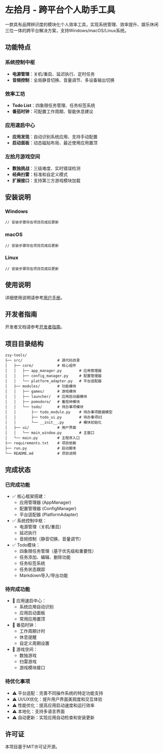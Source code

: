 # 左拾月 - 跨平台个人助手工具

一款具有品牌辨识度的模块化个人效率工具，实现系统管理、效率提升、娱乐休闲三位一体的跨平台解决方案，支持Windows/macOS/Linux系统。

## 功能特点

### 系统控制中枢
- **电源管理**：关机/重启、延迟执行、定时任务
- **音频控制**：全局静音切换、音量调节、多设备输出切换

### 效率工坊
- **Todo List**：四象限任务管理、任务标签系统
- **番茄时钟**：可配置工作周期、智能休息建议

### 应用速启中心
- **应用发现**：自动识别系统应用、支持手动配置
- **启动面板**：动态磁贴布局、最近使用应用置顶

### 左拾月游戏空间
- **数独挑战**：三级难度、实时错误检测
- **经典扫雷**：标准和自定义模式
- **扩展接口**：支持第三方游戏模块加载

## 安装说明

### Windows
```
// 安装步骤将在项目完成后更新
```

### macOS
```
// 安装步骤将在项目完成后更新
```

### Linux
```
// 安装步骤将在项目完成后更新
```

## 使用说明

详细使用说明请参考[用户手册](./docs/user_manual.md)。

## 开发者指南

开发者文档请参考[开发者指南](./docs/developer_guide.md)。

## 项目目录结构

```
zsy-tools/
├── src/                # 源代码目录
│   ├── core/           # 核心组件
│   │   ├── app_manager.py        # 应用管理器
│   │   ├── config_manager.py     # 配置管理器  
│   │   └── platform_adapter.py   # 平台适配器
│   ├── modules/        # 功能模块
│   │   ├── games/      # 游戏模块
│   │   ├── launcher/   # 应用启动器模块
│   │   ├── pomodoro/   # 番茄钟模块
│   │   └── todo/       # 待办事项模块
│   │       ├── todo_module.py    # 待办事项数据模型
│   │       ├── todo_ui.py        # 待办事项UI
│   │       └── __init__.py       # 模块初始化
│   ├── ui/             # 用户界面
│   │   └── main_window.py        # 主窗口
│   └── main.py         # 主程序入口
├── requirements.txt    # 项目依赖
├── run.py              # 启动脚本
└── README.md           # 项目说明
```

## 完成状态

### 已完成功能
- ✅ 核心框架搭建：
  - 应用管理器 (AppManager)
  - 配置管理器 (ConfigManager)
  - 平台适配器 (PlatformAdapter)
- ✅ 系统控制中枢：
  - 电源管理（关机/重启）
  - 延迟执行
  - 音频控制（静音切换、音量调节）
- ✅ Todo模块：
  - 四象限任务管理（基于优先级和重要性）
  - 任务添加、编辑、删除功能
  - 任务标签系统
  - 任务状态跟踪
  - Markdown导入/导出功能

### 待完成功能
- 🔄 应用速启中心：
  - 系统应用自动识别
  - 应用启动面板
  - 常用应用置顶
- 🔄 番茄时钟：
  - 工作周期计时
  - 休息提醒
  - 自定义周期设置
- 🔄 游戏空间：
  - 数独游戏
  - 扫雷游戏
  - 游戏模块接口

### 待优化事项
- ⚠️ 平台适配：完善不同操作系统的特定功能支持
- ⚠️ UI/UX优化：提升用户界面美观度和交互体验
- ⚠️ 性能优化：提高应用启动速度和运行效率
- ⚠️ 本地化：支持多语言界面
- ⚠️ 自动更新：实现应用自动检查和安装更新

## 许可证

本项目基于MIT许可证开源。

